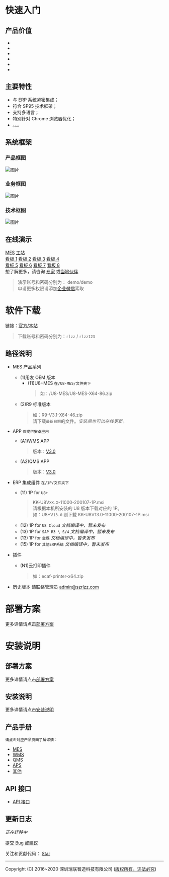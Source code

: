 # 快速入门

## 产品价值

- 
- 
- 
- 
- 
- 


## 主要特性

- 与 ERP 系统紧密集成；
- 符合 SP95 技术框架；
- 支持多语言；
- 特别针对 Chrome 浏览器优化；
- 。。。

## 系统框架

### 产品框图

![图片]()

### 业务框图

![图片]()

### 技术框图

![图片]()

## 在线演示

[MES](http://demo.r9.szrlzz.com/login) [工站]() <br/>
[看板 1]() [看板 2]() [看板 3]() [看板 4]() <br/>
[看板 5]() [看板 6]() [看板 7]() [看板 8]() <br/>
想了解更多，请咨询 [专家]() 或[当地伙伴](/partner)

> 演示账号和密码分别为： demo/demo <br/>
> 申请更多权限请添加[企业微信](深圳市瑞联智造科技有限公司)索取

# 软件下载

链接：[官方/本站](http://download.szrlzz.com)

> 下载账号和密码分别为：`rlzz` / `rlzz123`

## 路径说明

- MES 产品系列

  - (1)用友 OEM 版本
    - (11)U8+MES `在/U8-MES/文件夹下`
      > 如：/U8-MES/U8-MES-X64-86.zip
  - (2)R9 标准版本
    > 如：R9-V3.1-X64-46.zip <br/>
    > 请下载`最新日期`的文件。_安装后也可以在线更新。_

- APP `仅提供安卓应用`

  - (A1)WMS APP

    > 版本：[V3.0]()

  - (A2)QMS APP
    > 版本：[V3.0]()

- ERP 集成组件 `在/1P/文件夹下`

  - (11) 1P for `U8+`
    > KK-U8V`XX.X`-11000-200107-1P.msi <br/>
    > 请根据本机所安装的 U8 版本下载对应的 1P。<br/>
    > 如：U8+V`13.0` 则下载 KK-U8V13.0-11000-200107-1P.msi
  - (12) 1P for `U8 Cloud`
    _文档编译中，暂未发布_
  - (13) 1P for `SAP R3 \ S/4`
    _文档编译中，暂未发布_
  - (13) 1P for `金蝶`
    _文档编译中，暂未发布_
  - (15) 1P for `其他ERP系统`
    _文档编译中，暂未发布_

- 插件

  - (N1)云打印插件
    > 如：ecaf-printer-x64.zip

- 历史版本
  请联络管理员 admin@szrlzz.com

# 部署方案

更多详情请点击[部署方案](/deploy)

# 安装说明


## 部署方案

更多详情请点击[部署方案](/deploy)

## 安装说明

更多详情请点击[安装说明](/install)

## 产品手册

    请点击对应产品页面了解详情：

- [MES](/MES)
- [WMS](/WMS)
- [QMS](/QMS)
- [APS](/APS)
- [其他](/Others)

## API 接口

- [API 接口](/api)

## 更新日志

_正在迁移中_

<a href="https://github.com/BigHM126/SZRLZZ/issues/new"  target="_blank" title="提交Bug或建议"> 提交 Bug 或建议</a>

关注和贡献代码：
<span><a  href="https://github.com/BigHM126/SZRLZZ" target="_blank" aria-label="Star on GitHub"> <span >Star</span></a></span>

----

Copyright (C) 2016~2020 深圳瑞联智造科技有限公司 ([版权所有，违法必究](/copyright))
